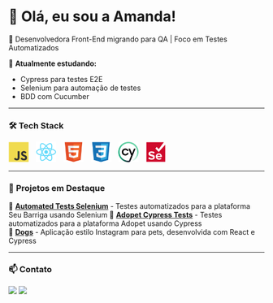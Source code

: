 # 👋 Olá, eu sou a Amanda!

🎯 Desenvolvedora Front-End migrando para QA | Foco em Testes Automatizados  

📌 **Atualmente estudando:**  
- Cypress para testes E2E  
- Selenium para automação de testes  
- BDD com Cucumber  

---

### 🛠️ **Tech Stack**
<p align="left">
  <img src="https://raw.githubusercontent.com/devicons/devicon/master/icons/javascript/javascript-original.svg" alt="JavaScript" width="40" height="40" style="margin-right: 10px;"/>
  <img src="https://raw.githubusercontent.com/devicons/devicon/master/icons/react/react-original.svg" alt="React" width="40" height="40" style="margin-right: 10px;"/>
  <img src="https://raw.githubusercontent.com/devicons/devicon/master/icons/html5/html5-original.svg" alt="HTML" width="40" height="40" style="margin-right: 10px;"/>
  <img src="https://raw.githubusercontent.com/devicons/devicon/master/icons/css3/css3-original.svg" alt="CSS" width="40" height="40" style="margin-right: 10px;"/>
  <img src="https://raw.githubusercontent.com/devicons/devicon/master/icons/cypressio/cypressio-original.svg" alt="Cypress" width="40" height="40" style="margin-right: 10px;"/>
  <img src="https://raw.githubusercontent.com/devicons/devicon/master/icons/selenium/selenium-original.svg" alt="Selenium" width="40" height="40" style="margin-right: 10px;"/>
</p>

---

### 📂 **Projetos em Destaque**
🔹 **[Automated Tests Selenium](https://github.com/amandaresende/automated-tests-selenium)** - Testes automatizados para a plataforma Seu Barriga usando Selenium 
🔹 **[Adopet Cypress Tests](https://github.com/amanda/adopet-cypress-tests)** - Testes automatizados para a plataforma Adopet usando Cypress    
🔹 **[Dogs](https://github.com/amanda/dogs)** - Aplicação estilo Instagram para pets, desenvolvida com React e Cypress  

---

### 📫 **Contato**  
<p align="left">
   <a href = "mailto:amandacamposresende@gmail.com"><img src="https://img.shields.io/badge/-Gmail-%23333?style=for-the-badge&logo=gmail&logoColor=white" target="_blank"></a>
   <a href="https://www.linkedin.com/in/amandacresende/" target="_blank"><img src="https://img.shields.io/badge/-LinkedIn-%230077B5?style=for-the-badge&logo=linkedin&logoColor=white" target="_blank"></a> 
</p>
